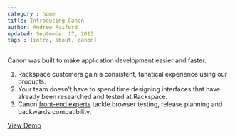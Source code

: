 ```yaml
---
category : home
title: Introducing Canon
author: Andrew Raiford
updated: September 17, 2013
tags : [intro, about, canon]
---
```


Canon was built to make application development easier and faster.

1. Rackspace customers gain a consistent, fanatical experience using our products.
2. Your team doesn't have to spend time designing interfaces that have already been researched and tested at Rackspace.
3. Canon [front-end experts](https://one.rackspace.com/display/RED/Canon) tackle browser testing, release planning and backwards compatibility.

<div>
  <a class="rs-btn rs-btn-login rs-btn-large" href="http://demo.canon.rackspace.com" target="blank">View Demo</a>
</div>
